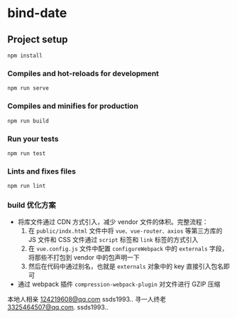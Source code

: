 # bind-date

## Project setup

```
npm install
```

### Compiles and hot-reloads for development

```
npm run serve
```

### Compiles and minifies for production

```
npm run build
```

### Run your tests

```
npm run test
```

### Lints and fixes files

```
npm run lint
```

### build 优化方案

- 将库文件通过 CDN 方式引入，减少 vendor 文件的体积。完整流程：
  1. 在 `public/indx.html` 文件中将 `vue、vue-router、axios` 等第三方库的 JS 文件和 CSS 文件通过 `script` 标签和 `link` 标签的方式引入
  2. 在 `vue.config.js` 文件中配置 `configureWebpack` 中的 `externals` 字段，将那些不打包到 vendor 中的包声明一下
  3. 然后在代码中通过别名，也就是 `externals` 对象中的 key 直接引入包名即可
- 通过 webpack 插件 `compression-webpack-plugin` 对文件进行 GZIP 压缩

本地人相亲 124219608@qq.com ssds1993..
寻一人终老 3325464507@qq.com. ssds1993..
